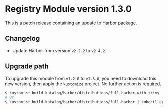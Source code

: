 # Registry Module version 1.3.0

This is a patch release containing an update to Harbor package.

## Changelog

- Update Harbor from version `v2.2.2` to `v2.4.2`.

## Upgrade path

To upgrade this module from `v1.2.0` to `v1.3.0`, you need to download this new version, then apply the
`kustomize` project. No further action is required.

```bash
$ kustomize build katalog/harbor/distributions/full-harbor-with-trivy | kubectl apply -f -
# Or
$ kustomize build katalog/harbor/distributions/full-harbor | kubectl apply -f -
```

